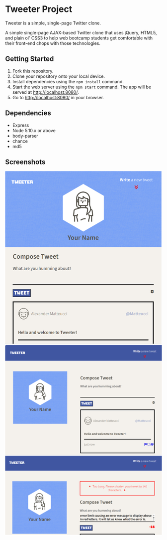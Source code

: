 # Tweeter Project

Tweeter is a simple, single-page Twitter clone.

A simple single-page AJAX-based Twitter clone that uses jQuery, HTML5, and plain ol' CSS3 to help web bootcamp students get comfortable with their front-end chops with those technologies. 

## Getting Started

1. Fork this repository.
2. Clone your repository onto your local device.
3. Install dependencies using the `npm install` command.
3. Start the web server using the `npm start` command. The app will be served at <http://localhost:8080/>.
4. Go to <http://localhost:8080/> in your browser.

## Dependencies

- Express
- Node 5.10.x or above
- body-parser
- chance
- md5

## Screenshots
!["Screenshot of mobile view"](docs/mobile-view.png)
!["Screenshot of desktop view"](docs/desktop-view.png)
!["Screenshot of error handling"](docs/error-handling-view.png)

